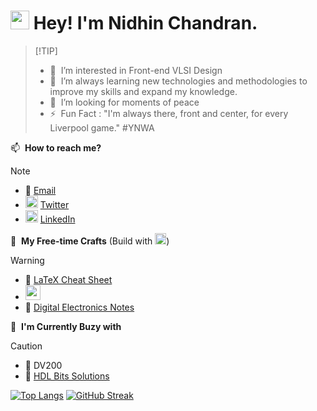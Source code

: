 <h1><img src="https://emojis.slackmojis.com/emojis/images/1531849430/4246/blob-sunglasses.gif?1531849430" width="30"/> Hey! I'm Nidhin Chandran.</h1>

>  [!TIP]
> - 👀 &nbsp;I’m interested in Front-end VLSI Design 
> - 🌱 &nbsp;I’m always learning new technologies and methodologies to improve my skills and expand my knowledge.
> - 💞️ &nbsp;I’m looking for moments of peace
> - ⚡ &nbsp;Fun Fact : "I'm always there, front and center, for every Liverpool game." #YNWA


📫 &nbsp;**How to reach me?**
> [!NOTE]
> - 📧 [Email](mailto:nidhinchandran470@gmail.com)
> - <img src="https://raw.githubusercontent.com/rahuldkjain/github-profile-readme-generator/master/src/images/icons/Social/twitter.svg" alt="twitter" width="20"/> [Twitter](https://twitter.com/nidhin_47)
> - <img src="https://raw.githubusercontent.com/rahuldkjain/github-profile-readme-generator/master/src/images/icons/Social/linked-in-alt.svg" alt="linkedin" width="20"/> [LinkedIn](https://www.linkedin.com/in/nidhinchandran47)
  
🔗 &nbsp;**My Free-time Crafts** (Build with <img src="https://upload.wikimedia.org/wikipedia/commons/e/e9/Notion-logo.svg" width="18" />)
> [!WARNING]
> - 📝 <a href="https://nidhin47.notion.site/LaTex-Cheat-Sheet-52ecdedffca8447dae988bf5d9b090ad?pvs=4"> LaTeX Cheat Sheet</a>
> - <img src="https://1000logos.net/wp-content/uploads/2020/08/Microsoft-Excel-Logo.png" width="24"/>
> - 🔦 <a href="https://nidhin47.notion.site/Digital-Electronics-1-98cfec1dc0c04c41b678e02fbd094370?pvs=4"> Digital Electronics Notes</a>

🎯 &nbsp;**I'm Currently Buzy with**
> [!CAUTION]
> - 🤖 DV200
> - 👾 [HDL Bits Solutions](https://github.com/Nidhinchandran47/HDLbits-Solutions)




 [![Top Langs](https://github-readme-stats.vercel.app/api/top-langs/?username=Nidhinchandran47&layout=compact&card_width=500&langs_count=8&theme=ayu-light)](https://github.com/Nidhinchandran47/github-readme-stats) [![GitHub Streak](https://streak-stats.demolab.com/?user=Nidhinchandran47&theme=ayu-light)](https://git.io/streak-stats)


<!---
Nidhinchandran47/Nidhinchandran47 is a ✨ special ✨ repository because its `README.md` (this file) appears  on your GitHub profile.
You can click the Preview link to take a look at your changes.
--->
